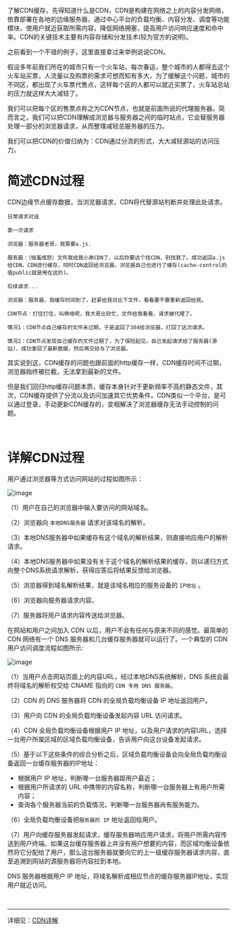 了解CDN缓存，先得知道什么是CDN，CDN是构建在网络之上的内容分发网络，依靠部署在各地的边缘服务器，通过中心平台的负载均衡、内容分发、调度等功能模块，使用户就近获取所需内容，降低网络拥塞，提高用户访问响应速度和命中率。CDN的关键技术主要有内容存储和分发技术(较为官方的说明)。

之前看到一个不错的例子，这里直接拿过来举例说说CDN。

假设多年前我们所在的城市只有一个火车站，每次春运，整个城市的人都得去这个火车站买票，人流量以及购票的需求可想而知有多大，为了缓解这个问题，城市的不同区，都出现了火车票代售点，这样每个区的人都可以就近买票了，火车站总站的压力就这样大大减轻了。

我们可以把每个区的售票点称之为CDN节点，也就是前面所说的代理服务器。简而言之，我们可以把CDN理解成浏览器与服务器之间的临时站点，它会替服务器处理一部分的浏览器请求，从而整理减轻总服务器的压力。

我们可以把CDN的价值归纳为：CDN通过分流的形式，大大减轻源站的访问压力。


# 简述CDN过程

CDN边缘节点缓存数据，当浏览器请求，CDN将代替源站判断并处理此处请求。

```
日常请求对话

第一次请求

浏览器：服务器老哥，我需要a.js.

服务器：（恼羞成怒）文件我给我小弟CDN了，以后你要这个找CDN，别找我了。成功返回a.js给CDN，CDN进行缓存，同时CDN返回给浏览器，浏览器自己也进行了缓存(cache-control的值public就是用在这的)。

后续请求...

浏览器：服务器，我缓存时间到了，赶紧给我对比下文件，看看要不要重新返回给我。

CDN节点：打住打住，叫唤啥呢，我大哥比较忙，文件给我看看，请求被代理了。

情况1：CDN节点自己缓存的文件未过期，于是返回了304给浏览器，打回了这次请求。

情况2：CDN节点发现自己缓存的文件过期了，为了保险起见，自己发起请求给了服务器(源站)，成功拿回了最新数据，然后再交给与了浏览器。
```

其实说到这，CDN缓存的问题也跟前面的http缓存一样，CDN缓存时间不过期，浏览器始终被拦截，无法拿到最新的文件。

但是我们回归http缓存问题本质，缓存本身针对于更新频率不高的静态文件，其次，CDN缓存提供了分流以及访问加速其它优势条件。CDN类似一个平台，是可以通过登录，手动更新CDN缓存的，变相解决了浏览器缓存无法手动控制的问题。

<br>

# 详解CDN过程

用户通过浏览器等方式访问网站的过程如图所示：

![image](https://user-images.githubusercontent.com/74364990/110273317-4e32a380-8007-11eb-9139-8bc0d9bc45bb.png)


（1）用户在自己的浏览器中输入要访问的网站域名。

（2）浏览器向 `本地DNS服务器` 请求对该域名的解析。

（3）本地DNS服务器中如果缓存有这个域名的解析结果，则直接响应用户的解析请求。

（4）本地DNS服务器中如果没有关于这个域名的解析结果的缓存，则以递归方式向整个DNS系统请求解析，获得应答后将结果反馈给浏览器。

（5）浏览器得到域名解析结果，就是该域名相应的服务设备的 `IP地址` 。

（6）浏览器向服务器请求内容。

（7）服务器将用户请求内容传送给浏览器。


在网站和用户之间加入 CDN 以后，用户不会有任何与原来不同的感觉。最简单的 CDN 网络有一个 DNS 服务器和几台缓存服务器就可以运行了。一个典型的 CDN 用户访问调度流程如图所示:

![image](https://user-images.githubusercontent.com/74364990/110272673-b2546800-8005-11eb-82a1-bb4f535c87af.png)


（1）当用户点击网站页面上的内容URL，经过本地DNS系统解析，DNS 系统会最终将域名的解析权交给 CNAME 指向的 `CDN 专用 DNS 服务器`。

（2）CDN 的 DNS 服务器将 CDN 的全局负载均衡设备 IP 地址返回用户。

（3）用户向 CDN 的全局负载均衡设备发起内容 URL 访问请求。

（4）CDN 全局负载均衡设备根据用户 IP 地址，以及用户请求的内容URL，选择一台用户所属区域的区域负载均衡设备，告诉用户向这台设备发起请求。

（5）基于以下这些条件的综合分析之后，区域负载均衡设备会向全局负载均衡设备返回一台缓存服务器的IP地址：
  - 根据用户 IP 地址，判断哪一台服务器距用户最近；
  - 根据用户所请求的 URL 中携带的内容名称，判断哪一台服务器上有用户所需内容；
  - 查询各个服务器当前的负载情况，判断哪一台服务器尚有服务能力。

（6）全局负载均衡设备把`服务器的 IP` 地址返回给用户。

（7）用户向缓存服务器发起请求，缓存服务器响应用户请求，将用户所需内容传送到用户终端。如果这台缓存服务器上并没有用户想要的内容，而区域均衡设备依然将它分配给了用户，那么这台服务器就要向它的上一级缓存服务器请求内容，直至追溯到网站的源服务器将内容拉到本地。


DNS 服务器根据用户 IP 地址，将域名解析成相应节点的缓存服务器IP地址，实现用户就近访问。

<br>


-----

详细见：[CDN详解](https://segmentfault.com/a/1190000010631404)
